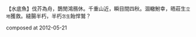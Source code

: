 【水底魚】伐芥為舟，鵲閒鴻鴈休。千重山近，瞬目間四秋。涸轍鮒幸，晤莊生<small>立地</small>獲救。縫腸半朽，半朽<small>怎生</small>飴悍鷲？

composed at 2012-05-21